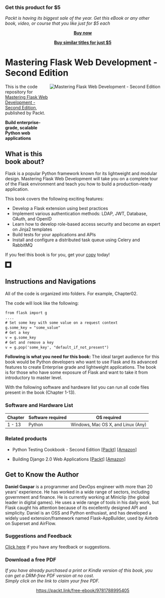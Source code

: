 
### Get this product for $5

<i>Packt is having its biggest sale of the year. Get this eBook or any other book, video, or course that you like just for $5 each</i>


<b><p align='center'>[Buy now](https://packt.link/9781788995405)</p></b>


<b><p align='center'>[Buy similar titles for just $5](https://subscription.packtpub.com/search)</p></b>


# Mastering Flask Web Development - Second Edition

<a href="https://www.packtpub.com/web-development/hands-web-development-flask-second-edition?utm_source=github&utm_medium=repository&utm_campaign=9781788995405"><img src="https://www.packtpub.com/media/catalog/product/cache/e4d64343b1bc593f1c5348fe05efa4a6/b/1/b10232.png" alt="Mastering Flask Web Development - Second Edition" height="256px" align="right"></a>

This is the code repository for [Mastering Flask Web Development - Second Edition](https://www.packtpub.com/web-development/hands-web-development-flask-second-edition?utm_source=github&utm_medium=repository&utm_campaign=9781788995405), published by Packt.

**Build enterprise-grade, scalable Python web applications**

## What is this book about?
Flask is a popular Python framework known for its lightweight and modular design. Mastering Flask Web Development will take you on a complete tour of the Flask environment and teach you how to build a production-ready application. 

This book covers the following exciting features:
* Develop a Flask extension using best practices
* Implement various authentication methods: LDAP, JWT, Database, OAuth, and OpenID
* Learn how to develop role-based access security and become an expert on Jinja2 templates
* Build tests for your applications and APIs
* Install and configure a distributed task queue using Celery and RabbitMQ

If you feel this book is for you, get your [copy](https://www.amazon.com/dp/1788995406) today!

<a href="https://www.packtpub.com/?utm_source=github&utm_medium=banner&utm_campaign=GitHubBanner"><img src="https://raw.githubusercontent.com/PacktPublishing/GitHub/master/GitHub.png" 
alt="https://www.packtpub.com/" border="5" /></a>


## Instructions and Navigations
All of the code is organized into folders. For example, Chapter02.

The code will look like the following:
```
from flask import g
....
# Set some key with some value on a request context
g.some_key = "some_value"
# Get a key
v = g.some_key
# Get and remove a key
v = g.pop('some_key', "default_if_not_present")
```

**Following is what you need for this book:**
The ideal target audience for this book would be Python developers who want to use Flask and its advanced features to create Enterprise grade and lightweight applications. The book is for those who have some exposure of Flask and want to take it from introductory to master level.

With the following software and hardware list you can run all code files present in the book (Chapter 1-13).

### Software and Hardware List

| Chapter  | Software required                   | OS required                        |
| -------- | ------------------------------------| -----------------------------------|
| 1 - 13   | Python                              | Windows, Mac OS X, and Linux (Any) |

### Related products <Other books you may enjoy>
* Python Testing Cookbook - Second Edition [[Packt]](https://www.packtpub.com/application-development/python-testing-cookbook-second-edition?utm_source=github&utm_medium=repository&utm_campaign=9781787122529) [[Amazon]](https://www.amazon.com/dp/1787122522)

* Building Django 2.0 Web Applications [[Packt]](https://www.packtpub.com/web-development/building-django-20-web-applications?utm_source=github&utm_medium=repository&utm_campaign=9781787286214) [[Amazon]](https://www.amazon.com/dp/1787286215)

## Get to Know the Author
**Daniel Gaspar**
is a programmer and DevOps engineer with more than 20 years' experience. He has worked in a wide range of sectors, including government and finance. He is currently working at Miniclip (the global leader in digital games). He uses a wide range of tools in his daily work, but Flask caught his attention because of its excellently designed API and simplicity. Daniel is an OSS and Python enthusiast, and has developed a widely used extension/framework named Flask-AppBuilder, used by Airbnb on Superset and AirFlow.

### Suggestions and Feedback
[Click here](https://docs.google.com/forms/d/e/1FAIpQLSdy7dATC6QmEL81FIUuymZ0Wy9vH1jHkvpY57OiMeKGqib_Ow/viewform) if you have any feedback or suggestions.
### Download a free PDF

 <i>If you have already purchased a print or Kindle version of this book, you can get a DRM-free PDF version at no cost.<br>Simply click on the link to claim your free PDF.</i>
<p align="center"> <a href="https://packt.link/free-ebook/9781788995405">https://packt.link/free-ebook/9781788995405 </a> </p>